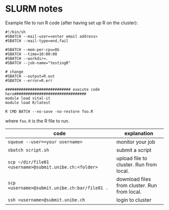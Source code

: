 # SLURM notes

Example file to run R code (after having set up R on the cluster): 
```
#!/bin/sh
#SBATCH --mail-user=<enter email address>
#SBATCH --mail-type=end,fail

#SBATCH --mem-per-cpu=8G
#SBATCH --time=10:00:00
#SBATCH --workdir=.
#SBATCH --job-name="testingR"

# change
#SBATCH --output=R.out
#SBATCH --error=R.err

############################# execute code here################################
module load vital-it
module load R/latest

R CMD BATCH --no-save -no-restore foo.R
```
where `foo.R` is the R file to run.


| code                                                   |      explanation                |
|--------------------------------------------------------|---------------------------------|
| `squeue --user=<your username>`                        |  monitor your job               |
| `sbatch script.sh`                                     |  submit a script                |
| `scp ~/dir/file01 <username>@submit.unibe.ch:<folder>` | upload file to cluster. Run from local.       |
| `scp <username>@submit.unibe.ch:bar/file01 .`          | download files from cluster. Run from local.  |
| `ssh <username>@submit.unibe.ch`                       | login to cluster                |
